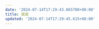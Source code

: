 ```yaml
---
date: '2024-07-14T17:29:43.065708+08:00'
title: 说说
updated: '2024-07-14T17:29:45.615+08:00'
---
```

